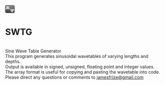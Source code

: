 <img src="https://github.com/jimfrize/SWTG/blob/master/SWTG.png" width="30" height="30"><h1>SWTG</h1><br/>
Sine Wave Table Generator<br/>
This program generates sinusoidal wavetables of varying lengths and depths.<br/>
Output is available in signed, unsigned, floating point and integer values.<br/>
The array format is useful for copying and pasting the wavetable into code.<br/>
Please direct any questions or comments to jamesfrize@gmail.com
